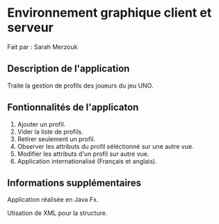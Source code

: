 # Environnement graphique client et serveur
Fait par : Sarah Merzouk

## Description de l'application
Traite la gestion de profils des joueurs du jeu UNO. 

## Fontionnalités de l'applicaton
1. Ajouter un profil.
2. Vider la liste de profils.
3. Retirer seulement un profil.
4. Observer les attributs du profil séléctionné sur une autre vue.
5. Modifier les attributs d'un profil sur autre vue.
6. Application internationalisé (Français et anglais).

## Informations supplémentaires
Application réalisée en Java Fx.

Utisation de XML pour la structure.
